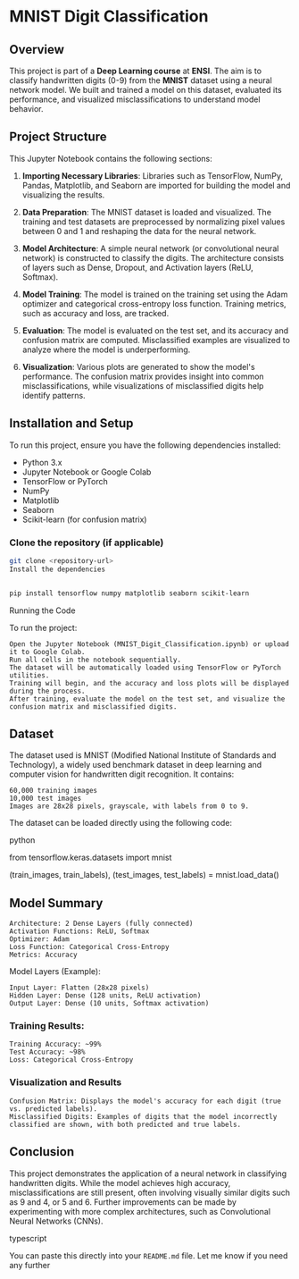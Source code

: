 # MNIST Digit Classification

## Overview

This project is part of a **Deep Learning course** at **ENSI**. The aim is to classify handwritten digits (0-9) from the **MNIST** dataset using a neural network model. We built and trained a model on this dataset, evaluated its performance, and visualized misclassifications to understand model behavior.

## Project Structure

This Jupyter Notebook contains the following sections:

1. **Importing Necessary Libraries**: Libraries such as TensorFlow, NumPy, Pandas, Matplotlib, and Seaborn are imported for building the model and visualizing the results.
   
2. **Data Preparation**: The MNIST dataset is loaded and visualized. The training and test datasets are preprocessed by normalizing pixel values between 0 and 1 and reshaping the data for the neural network.

3. **Model Architecture**: A simple neural network (or convolutional neural network) is constructed to classify the digits. The architecture consists of layers such as Dense, Dropout, and Activation layers (ReLU, Softmax).

4. **Model Training**: The model is trained on the training set using the Adam optimizer and categorical cross-entropy loss function. Training metrics, such as accuracy and loss, are tracked.

5. **Evaluation**: The model is evaluated on the test set, and its accuracy and confusion matrix are computed. Misclassified examples are visualized to analyze where the model is underperforming.

6. **Visualization**: Various plots are generated to show the model's performance. The confusion matrix provides insight into common misclassifications, while visualizations of misclassified digits help identify patterns.

## Installation and Setup

To run this project, ensure you have the following dependencies installed:

- Python 3.x
- Jupyter Notebook or Google Colab
- TensorFlow or PyTorch
- NumPy
- Matplotlib
- Seaborn
- Scikit-learn (for confusion matrix)

### Clone the repository (if applicable)

```bash
git clone <repository-url>
Install the dependencies
```
```bash

pip install tensorflow numpy matplotlib seaborn scikit-learn
```
Running the Code

To run the project:

    Open the Jupyter Notebook (MNIST_Digit_Classification.ipynb) or upload it to Google Colab.
    Run all cells in the notebook sequentially.
    The dataset will be automatically loaded using TensorFlow or PyTorch utilities.
    Training will begin, and the accuracy and loss plots will be displayed during the process.
    After training, evaluate the model on the test set, and visualize the confusion matrix and misclassified digits.

## Dataset

The dataset used is MNIST (Modified National Institute of Standards and Technology), a widely used benchmark dataset in deep learning and computer vision for handwritten digit recognition. It contains:

    60,000 training images
    10,000 test images
    Images are 28x28 pixels, grayscale, with labels from 0 to 9.

The dataset can be loaded directly using the following code:

python

from tensorflow.keras.datasets import mnist

(train_images, train_labels), (test_images, test_labels) = mnist.load_data()

## Model Summary

    Architecture: 2 Dense Layers (fully connected)
    Activation Functions: ReLU, Softmax
    Optimizer: Adam
    Loss Function: Categorical Cross-Entropy
    Metrics: Accuracy

Model Layers (Example):

    Input Layer: Flatten (28x28 pixels)
    Hidden Layer: Dense (128 units, ReLU activation)
    Output Layer: Dense (10 units, Softmax activation)

### Training Results:

    Training Accuracy: ~99%
    Test Accuracy: ~98%
    Loss: Categorical Cross-Entropy

### Visualization and Results

    Confusion Matrix: Displays the model's accuracy for each digit (true vs. predicted labels).
    Misclassified Digits: Examples of digits that the model incorrectly classified are shown, with both predicted and true labels.

## Conclusion

This project demonstrates the application of a neural network in classifying handwritten digits. While the model achieves high accuracy, misclassifications are still present, often involving visually similar digits such as 9 and 4, or 5 and 6. Further improvements can be made by experimenting with more complex architectures, such as Convolutional Neural Networks (CNNs).

typescript


You can paste this directly into your `README.md` file. Let me know if you need any further 
